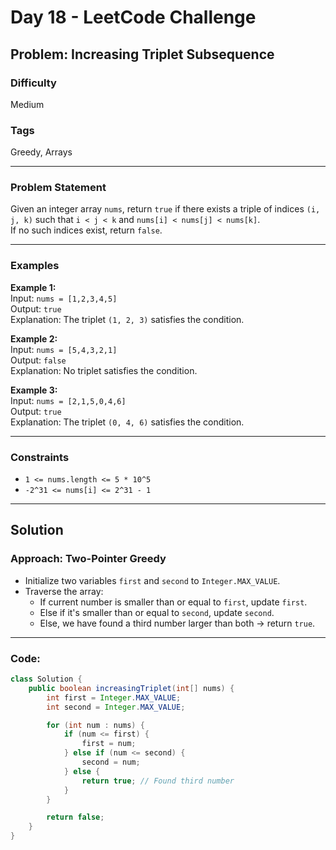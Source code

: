 # Day 18 - LeetCode Challenge

## Problem: Increasing Triplet Subsequence

### Difficulty
Medium

### Tags
Greedy, Arrays

---

### Problem Statement

Given an integer array `nums`, return `true` if there exists a triple of indices `(i, j, k)` such that `i < j < k` and `nums[i] < nums[j] < nums[k]`.  
If no such indices exist, return `false`.

---

### Examples

**Example 1:**  
Input: `nums = [1,2,3,4,5]`  
Output: `true`  
Explanation: The triplet `(1, 2, 3)` satisfies the condition.

**Example 2:**  
Input: `nums = [5,4,3,2,1]`  
Output: `false`  
Explanation: No triplet satisfies the condition.

**Example 3:**  
Input: `nums = [2,1,5,0,4,6]`  
Output: `true`  
Explanation: The triplet `(0, 4, 6)` satisfies the condition.

---

### Constraints

- `1 <= nums.length <= 5 * 10^5`
- `-2^31 <= nums[i] <= 2^31 - 1`

---

## Solution

### Approach: Two-Pointer Greedy

- Initialize two variables `first` and `second` to `Integer.MAX_VALUE`.
- Traverse the array:
  - If current number is smaller than or equal to `first`, update `first`.
  - Else if it's smaller than or equal to `second`, update `second`.
  - Else, we have found a third number larger than both → return `true`.

---

### Code:

```java
class Solution {
    public boolean increasingTriplet(int[] nums) {
        int first = Integer.MAX_VALUE;
        int second = Integer.MAX_VALUE;

        for (int num : nums) {
            if (num <= first) {
                first = num;
            } else if (num <= second) {
                second = num;
            } else {
                return true; // Found third number
            }
        }

        return false;
    }
}